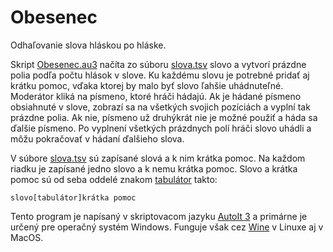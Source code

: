 # Obesenec

Odhaľovanie slova hláskou po hláske.

Skript [Obesenec.au3](https://github.com/tiborepcek/obesenec/blob/main/Obesenec.au3) načíta zo súboru [slova.tsv](https://github.com/tiborepcek/obesenec/blob/main/slova.tsv) slovo a vytvorí prázdne polia podľa počtu hlások v slove. Ku každému slovu je potrebné pridať aj krátku pomoc, vďaka ktorej by malo byť slovo ľahšie uhádnuteľné. Moderátor kliká na písmeno, ktoré hráči hádajú. Ak je hádané písmeno obsiahnuté v slove, zobrazí sa na všetkých svojich pozíciách a vyplní tak prázdne polia. Ak nie, písmeno už druhýkrát nie je možné použiť a háda sa ďalšie písmeno. Po vyplnení všetkých prázdnych polí hráči slovo uhádli a môžu pokračovať v hádaní ďalšieho slova.

V súbore [slova.tsv](https://github.com/tiborepcek/obesenec/blob/main/slova.tsv) sú zapísané slová a k nim krátka pomoc. Na každom riadku je zapísané jedno slovo a k nemu krátka pomoc. Slovo a krátka pomoc sú od seba oddelé znakom [tabulátor](https://cs.wikipedia.org/wiki/Tabulátor) takto:

```
slovo[tabulátor]krátka pomoc
```

Tento program je napísaný v skriptovacom jazyku [AutoIt 3](https://www.autoitscript.com/) a primárne je určený pre operačný systém Windows. Funguje však cez [Wine](https://www.winehq.org/) v Linuxe aj v MacOS.
